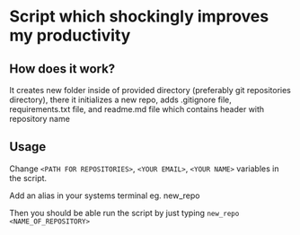 # Script which shockingly improves my productivity
## How does it work?
It creates new folder inside of provided directory (preferably git repositories directory), there it initializes a new repo, adds .gitignore file, requirements.txt file, and readme.md file which contains header with repository name 
## Usage
Change `<PATH FOR REPOSITORIES>`, `<YOUR EMAIL>`, `<YOUR NAME>` variables in the script.  

Add an alias in your systems terminal eg. new_repo  

Then you should be able run the script by just typing `new_repo <NAME_OF_REPOSITORY>`  

